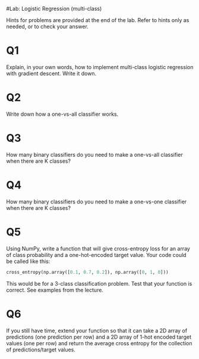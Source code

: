 #Lab: Logistic Regression (multi-class)

Hints for problems are provided at the end of the lab.  Refer to hints only as needed, or to check your answer.

# Q1
Explain, in your own words, how to implement multi-class logistic regression with gradient descent.  Write it down.

# Q2
Write down how a one-vs-all classifier works.

# Q3
How many binary classifiers do you need to make a one-vs-all classifier when there are K classes?

# Q4
How many binary classifiers do you need to make a one-vs-one classifier when there are K classes?

# Q5
Using NumPy, write a function that will give cross-entropy loss for an array of class probability and a one-hot-encoded target value.  Your code could be called like this:
```python
cross_entropy(np.array([0.1, 0.7, 0.2]), np.array([0, 1, 0]))
```

This would be for a 3-class classification problem.  Test that your function is correct.  See examples from the lecture.

# Q6
If you still have time, extend your function so that it can take a 2D array of predictions (one prediction per row) and a 2D array of 1-hot encoded target values (one per row) and return the average cross entropy for the collection of predictions/target values.
